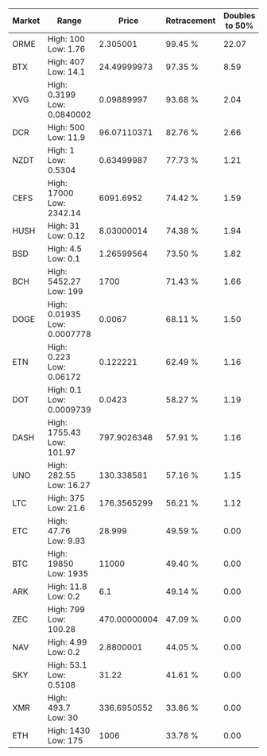 | Market | Range | Price| Retracement | Doubles to 50% |
| --- | --- | --- | --- | --- |
| ORME | High: 100<br />Low: 1.76 | 2.305001 | 99.45 % | 22.07 |
| BTX | High: 407<br />Low: 14.1 | 24.49999973 | 97.35 % | 8.59 |
| XVG | High: 0.3199<br />Low: 0.0840002 | 0.09889997 | 93.68 % | 2.04 |
| DCR | High: 500<br />Low: 11.9 | 96.07110371 | 82.76 % | 2.66 |
| NZDT | High: 1<br />Low: 0.5304 | 0.63499987 | 77.73 % | 1.21 |
| CEFS | High: 17000<br />Low: 2342.14 | 6091.6952 | 74.42 % | 1.59 |
| HUSH | High: 31<br />Low: 0.12 | 8.03000014 | 74.38 % | 1.94 |
| BSD | High: 4.5<br />Low: 0.1 | 1.26599564 | 73.50 % | 1.82 |
| BCH | High: 5452.27<br />Low: 199 | 1700 | 71.43 % | 1.66 |
| DOGE | High: 0.01935<br />Low: 0.0007778 | 0.0067 | 68.11 % | 1.50 |
| ETN | High: 0.223<br />Low: 0.06172 | 0.122221 | 62.49 % | 1.16 |
| DOT | High: 0.1<br />Low: 0.0009739 | 0.0423 | 58.27 % | 1.19 |
| DASH | High: 1755.43<br />Low: 101.97 | 797.9026348 | 57.91 % | 1.16 |
| UNO | High: 282.55<br />Low: 16.27 | 130.338581 | 57.16 % | 1.15 |
| LTC | High: 375<br />Low: 21.6 | 176.3565299 | 56.21 % | 1.12 |
| ETC | High: 47.76<br />Low: 9.93 | 28.999 | 49.59 % | 0.00 |
| BTC | High: 19850<br />Low: 1935 | 11000 | 49.40 % | 0.00 |
| ARK | High: 11.8<br />Low: 0.2 | 6.1 | 49.14 % | 0.00 |
| ZEC | High: 799<br />Low: 100.28 | 470.00000004 | 47.09 % | 0.00 |
| NAV | High: 4.99<br />Low: 0.2 | 2.8800001 | 44.05 % | 0.00 |
| SKY | High: 53.1<br />Low: 0.5108 | 31.22 | 41.61 % | 0.00 |
| XMR | High: 493.7<br />Low: 30 | 336.6950552 | 33.86 % | 0.00 |
| ETH | High: 1430<br />Low: 175 | 1006 | 33.78 % | 0.00 |
